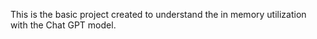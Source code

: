 This is the basic project created to understand the in memory utilization with the Chat GPT model.


